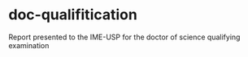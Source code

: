 # doc-qualifitication
Report presented to the IME-USP for the doctor of science qualifying examination

